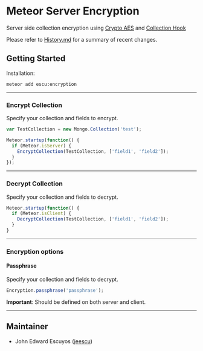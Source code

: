 # Meteor Server Encryption

Server side collection encryption using [Crypto AES](https://github.com/p-j/meteor-crypto-aes) and [Collection Hook](https://github.com/matb33/meteor-collection-hooks)

Please refer to [History.md](History.md) for a summary of recent changes.

## Getting Started

Installation:

```
meteor add escu:encryption
```

--------------------------------------------------------------------------------

### Encrypt Collection

Specify your collection and fields to encrypt.

```javascript
var TestCollection = new Mongo.Collection('test');

Meteor.startup(function() {
  if (Meteor.isServer) {
    EncryptCollection(TestCollection, ['field1', 'field2']);
  }
});
```

--------------------------------------------------------------------------------

### Decrypt Collection

Specify your collection and fields to decrypt.

```javascript
Meteor.startup(function() {
  if (Meteor.isClient) {
    DecryptCollection(TestCollection, ['field1', 'field2']);
  }
}
```

--------------------------------------------------------------------------------

### Encryption options

#### Passphrase
Specify your collection and fields to decrypt.

```javascript
Encryption.passphrase('passphrase');
```

__Important__: Should be defined on both server and client.

--------------------------------------------------------------------------------

## Maintainer

- John Edward Escuyos ([jeescu](https://github.com/jeescu))
